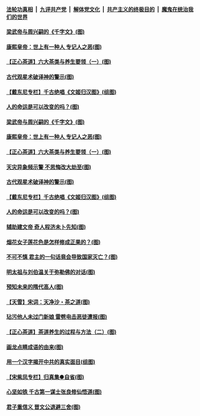 

####  [法轮功真相](../../../../basic/blob/master/README.md?t=06220502) &nbsp;|&nbsp; [九评共产党](../../../../9ping.md/blob/master/README.md?t=06220502) &nbsp;|&nbsp; [解体党文化](../../../../jtdwh.md/blob/master/README.md?t=06220502)  &nbsp;|&nbsp; [共产主义的终极目的](../../../../gczydzjmd.md/blob/master/README.md?t=06220502) &nbsp;|&nbsp; [魔鬼在统治我们的世界](../../../../mgztzwmdsj.md/blob/master/README.md?t=06220502) 

#### [梁武帝与周兴嗣的《千字文》(图)](../pages/p7/936914.md?t=06220502) 

#### [康熙皇帝：世上有一种人 专记人之恶(图)](../pages/p7/937141.md?t=06220502) 

#### [【正心茶道】六大茶类与养生要领（一）(图)](../pages/p7/936910.md?t=06220502) 

#### [古代观星术破译神的警示(图)](../pages/p7/936938.md?t=06220502) 

#### [【戴东尼专栏】千古绝唱《文姬归汉图》(组图)](../pages/p7/933598.md?t=06220502) 

#### [人的命运是可以改变的吗？(图)](../pages/p7/936633.md?t=06220502) 

#### [梁武帝与周兴嗣的《千字文》(图)](../pages/p7/936914.md?t=06220502) 

#### [康熙皇帝：世上有一种人 专记人之恶(图)](../pages/p7/937141.md?t=06220502) 

#### [【正心茶道】六大茶类与养生要领（一）(图)](../pages/p7/936910.md?t=06220502) 

#### [天灾异象频示警 不思悔改大劫至(图)](../pages/p7/937076.md?t=06220502) 

#### [古代观星术破译神的警示(图)](../pages/p7/936938.md?t=06220502) 

#### [【戴东尼专栏】千古绝唱《文姬归汉图》(组图)](../pages/p7/933598.md?t=06220502) 

#### [人的命运是可以改变的吗？(图)](../pages/p7/936633.md?t=06220502) 

#### [辅助建文帝 奇人程济未卜先知(图)](../pages/p7/936751.md?t=06220502) 

#### [烟花女子莲花色是怎样修成正果的？(图)](../pages/p7/936627.md?t=06220502) 

#### [不可不慎 君主的一句话竟会导致国家灭亡？(图)](../pages/p7/936921.md?t=06220502) 

#### [明太祖与刘伯温关于弥勒佛的对话(图)](../pages/p7/936918.md?t=06220502) 

#### [预知未来的隋代高人(图)](../pages/p7/936519.md?t=06220502) 

#### [【天雪】宋词：天净沙・茶之道(图)](../pages/p7/936606.md?t=06220502) 

#### [玷污他人未过门新娘 雷劈电击恶徒遭报(图)](../pages/p7/936730.md?t=06220502) 

#### [【正心茶道】茶道养生的过程与方法（二）(图)](../pages/p7/936188.md?t=06220502) 

#### [画龙点睛成语的由来(图)](../pages/p7/936521.md?t=06220502) 

#### [用一个汉字揭开中共的真实面目(组图)](../pages/p7/936605.md?t=06220502) 

#### [【宋紫凤专栏】归真集●自省(图)](../pages/p7/936715.md?t=06220502) 

#### [心坚如铁 千古第一谋士张良修仙悟道(图)](../pages/p7/936518.md?t=06220502) 

#### [君子重信义 晋文公退避三舍(图)](../pages/p7/936517.md?t=06220502) 

